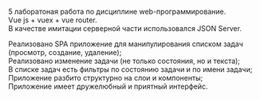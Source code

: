 
5 лаборатоная работа по дисциплине web-программирование. \
Vue js + vuex + vue router. \
В качестве имитации серверной части использовался JSON Server. 

Реализовано SPA приложение для манипулирования списком задач (просмотр, создание, удаление); \
Реализовано изменение задачи (не только состояния, но и текста); \
В списке задач есть фильтры по состоянию задачи и по имени задачи; \
Приложение разбито структурно на слои и компоненты; \
Приложение имеет дружелюбный и приятный интерфейс.


